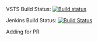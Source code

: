 VSTS Build Status: [![Build status](https://wpt-ci-demos.visualstudio.com/Pure%20VSO%20CI/_apis/build/status/dlibby%20VSO%20test)](https://wpt-ci-demos.visualstudio.com/Pure%20VSO%20CI/_build/latest?definitionId=3)

Jenkins Build Status: [![Build Status](http://edgeci.westus2.cloudapp.azure.com/buildStatus/icon?job=MainPipeline)](http://edgeci.westus2.cloudapp.azure.com/job/MainPipeline/)

Adding for PR
